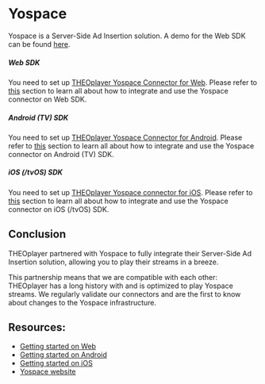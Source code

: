 # Yospace

Yospace is a Server-Side Ad Insertion solution. A demo for the Web SDK can be found [here](https://demo.theoplayer.com/ssai).

##### Web SDK

You need to set up [THEOplayer Yospace Connector for Web](https://github.com/THEOplayer/web-connectors/tree/main/yospace). Please refer to [this](/theoplayer/connectors/web/yospace/) section to learn all about how to integrate and use the Yospace connector on Web SDK.

##### Android (TV) SDK

You need to set up [THEOplayer Yospace Connector for Android](https://github.com/THEOplayer/android-connector/tree/master/connectors/yospace). Please refer to [this](/theoplayer/connectors/android/yospace/) section to learn all about how to integrate and use the Yospace connector on Android (TV) SDK.

##### iOS (/tvOS) SDK

You need to set up [THEOplayer Yospace connector for iOS](https://github.com/THEOplayer/iOS-Connector/tree/main/Code/Yospace). Please refer to [this](/theoplayer/connectors/ios/yospace/) section to learn all about how to integrate and use the Yospace connector on iOS (/tvOS) SDK.

## Conclusion

THEOplayer partnered with Yospace to fully integrate their Server-Side Ad Insertion solution, allowing you to play their streams in a breeze.

This partnership means that we are compatible with each other: THEOplayer has a long history with and is optimized to play Yospace streams. We regularly validate our connectors and are the first to know about changes to the Yospace infrastructure.

## Resources:

- [Getting started on Web](../../getting-started/01-sdks/01-web/00-getting-started.mdx)
- [Getting started on Android](../../getting-started/01-sdks/02-android/00-getting-started.mdx)
- [Getting started on iOS](../../getting-started/01-sdks/03-ios/00-getting-started.md)
- [Yospace website](https://www.yospace.com/)